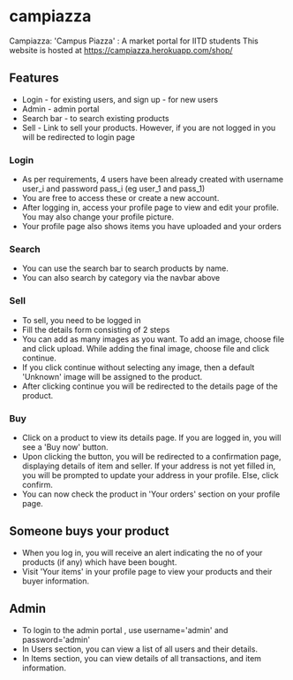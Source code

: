 # campiazza
Campiazza: 'Campus Piazza' : A market portal for IITD students
This website is hosted at https://campiazza.herokuapp.com/shop/

## Features
* Login - for existing users, and sign up - for new users 
* Admin - admin portal
* Search bar - to search existing products
* Sell - Link to sell your products. However, if you are not logged in you will be redirected to login page

### Login
* As per requirements, 4 users have been already created with username user_i and password pass_i (eg user_1 and pass_1)
* You are free to access these or create a new account.
* After logging in, access your profile page to view and edit your profile. You may also change your profile picture.
* Your profile page also shows items you have uploaded and your orders

### Search
* You can use the search bar to search products by name.
* You can also search by category via the navbar above

### Sell
* To sell, you need to be logged in
* Fill the details form consisting of 2 steps
* You can add as many images as you want. To add an image, choose file and click upload. While adding the final image, choose file and click continue.
* If you click continue without selecting any image, then a default 'Unknown' image will be assigned to the product.
* After clicking continue you will be redirected to the details page of the product.

### Buy
* Click on a product to view its details page. If you are logged in, you will see a 'Buy now' button.
* Upon clicking the button, you will be redirected to a confirmation page, displaying details of item and seller. If your address is not yet filled in, you will be prompted to update your address in your profile. Else, click confirm.
* You can now check the product in 'Your orders' section on your profile page.

## Someone buys your product
* When you log in, you will receive an alert indicating the no of your products (if any) which have been bought.
* Visit 'Your items' in your profile page to view your products and their buyer information.

## Admin
* To login to the admin portal , use username='admin' and password='admin'
* In Users section, you can view a list of all users and their details. 
* In Items section, you can view details of all transactions, and item information.

